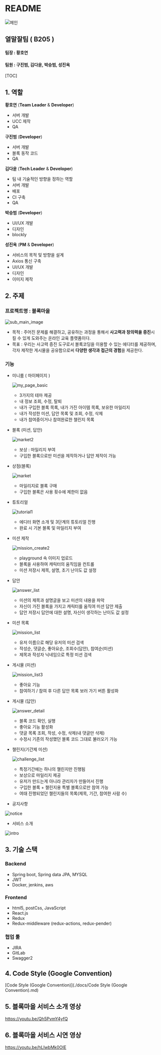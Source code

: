 # README

![메인](/readme_img/메인.png)

## 열말잘팀 ( B205 )

#### 팀장 : 황호연

#### 팀원 : 구진범, 김다윤, 박승범, 성진옥

[TOC]

## 1. 역할

**황호연** (**Team Leader** & **Developer**)

- 서버 개발
- UCC 제작
- QA

**구진범** (**Developer**)

- 서버 개발
- 블록 동작 코드
- QA

**김다윤** (**Tech Leader** & **Developer**)

- 팀 내 기술적인 방향을 정하는 역할
- 서버 개발
- 배포
- CI 구축
- QA

**박승범** (**Developer**)

- UI/UX 개발
- 디자인
- blockly

**성진옥** (**PM** & **Developer**)

- 서비스의 목적 및 방향을 설계
- Axios 통신 구축
- UI/UX 개발
- 디자인
- 이미지 제작



## 2. 주제

### 프로젝트명 : 블록마을

![sub_main_image](/readme_img/sub_main_image.png)

- 목적 : 주어진 문제를 해결하고, 공유하는 과정을 통해서 **사고력과 창의력을 증진**시킬 수 있게 도와주는 온라인 교육 플랫폼이다.
- 목표 : 우리는 사고력 증진 도구로서 블록코딩을 이용할 수 있는 에디터를 제공하며, 각자 제작한 게시물을 공유함으로써 **다양한 생각과 접근의 경험**을 제공한다.



### 기능

- 미니룸 ( 마이페이지 )

  ![my_page_basic](/readme_img/my_page_basic.png)

  - 3가지의 테마 제공
  - 내 정보 조회, 수정, 탈퇴
  - 내가 구입한 블록 목록, 내가 가진 아이템 목록, 보유한 마일리지
  - 내가 작성한 미션, 답안 목록 및 조회, 수정, 삭제
  - 내가 참여중이거나 참여완료한 챌린지 목록



- 블록 (미션, 답안)

  ![market2](/readme_img/market2.png)

  - 보상 : 마일리지 부여
  - 구입한 블록으로만 미션을 제작하거나 답안 제작이 가능



- 상점(블록)

  ![market](/readme_img/market.png)

  - 마일리지로 블록 구매
  - 구입한 블록은 사용 횟수에 제한이 없음



- 튜토리얼

  ![tutorial1](/readme_img/tutorial1.png)

  - 에디터 화면 소개 및 3단계의 튜토리얼 진행
  - 완료 시 기본 블록 및 마일리지 부여

  

- 미션 제작

  ![mission_create2](/readme_img/mission_create2.png)

  - playground 속 이미지 업로드
  - 블록을 사용하여 캐릭터의 움직임을 컨트롤
  - 미션 저장시 제목, 설명, 초기 난이도 값 설정

  

- 답안

  ![answer_list](/readme_img/answer_list.png)

  - 미션의 제목과 설명글을 보고 미션의 내용을 파악
  - 자신이 가진 블록을 가지고 캐릭터를 움직여 미션 답안 제출
  - 답안 저장시 답안에 대한 설명, 자신이 생각하는 난이도 값 설정

  

- 미션 목록

  ![mission_list](/readme_img/mission_list.png)

  - 유저 이름으로 해당 유저의 미션 검색
  - 작성순, 댓글순, 좋아요순, 조회수(답안), 참여순(미션)
  - 제목과 작성자 닉네임으로 특정 미션 검색

  

- 게시물 (미션)

  ![mission_list3](/readme_img/mission_list3.png)

  - 좋아요 기능
  - 참여하기 / 참여 후 다른 답안 목록 보러 가기 버튼 활성화

  

- 게시물 (답안)

  ![answer_detail](/readme_img/answer_detail.png)

  - 블록 코드 확인, 실행
  - 좋아요 기능 활성화
  - 댓글 목록 조회, 작성, 수정, 삭제(내 댓글만 삭제)
  - 수정시 기존의 작성했던 블록 코드 그대로 불러오기 가능

  

- 챌린지(기간제 미션)

  ![challenge_list](/readme_img/challenge_list.png)

  - 특정기간에는 하나의 챌린지만 진행됨
  - 보상으로 마일리지 제공
  - 유저가 만드는게 아니라 관리자가 만들어서 진행
  - 구입한 블록 + 챌린지용 특별 블록으로만 참여 가능
  - 여태 진행되었던 챌린지들의 목록(제목, 기간, 참여한 사람 수)

  

- 공지사항

![notice](/readme_img/notice.png)

- 서비스 소개

![intro](/readme_img/intro.png)



## 3. 기술 스택

### Backend

- Spring boot, Spring data JPA, MYSQL
- JWT
- Docker, jenkins, aws

### Frontend

- html5, postCss, JavaScript
- React.js
- Redux
- Redux-middleware (redux-actions, redux-pender)

### 협업 툴

- JIRA
- GitLab
- Swagger2



## 4. Code Style (Google Convention)

[Code Style (Google Convention)](./docs/Code Style (Google Convention).md)



## 5. 블록마을 서비스 소개 영상

https://youtu.be/Qh5PvmY4yfQ



## 6. 블록마을 서비스 시연 영상

https://youtu.be/hLIwbMk0OIE